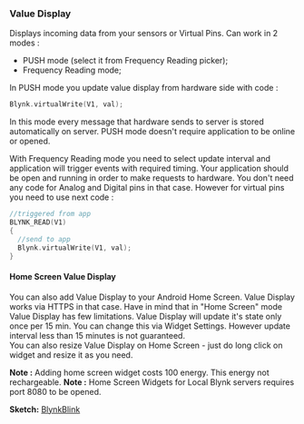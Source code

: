 
### Value Display

Displays incoming data from your sensors or Virtual Pins.
Can work in 2 modes : 

- PUSH mode (select it from Frequency Reading picker);
- Frequency Reading mode;

In PUSH mode you update value display from hardware side with code : 
 
```cpp
Blynk.virtualWrite(V1, val); 
```

In this mode every message that hardware sends to server is stored automatically on server. PUSH mode doesn't require 
application to be online or opened.

With Frequency Reading mode you need to select update interval and application will trigger events with required timing. 
Your application should be open and running in order to make requests to hardware. You don't need any code for Analog and 
Digital pins in that case. However for virtual pins you need to use next code : 

```cpp
//triggered from app
BLYNK_READ(V1)
{
  //send to app
  Blynk.virtualWrite(V1, val);
}
```

#### Home Screen Value Display

You can also add Value Display to your Android Home Screen. Value Display works via HTTPS in that case. 
Have in mind that in "Home Screen" mode Value Display has few limitations. Value Display will update it's state only 
once per 15 min. You can change this via Widget Settings. However update interval less than 15 minutes is not guaranteed.  
You can also resize Value Display on Home Screen - just do long click on widget and resize it as you need.

**Note :** Adding home screen widget costs 100 energy. This energy not rechargeable.
**Note :** Home Screen Widgets for Local Blynk servers requires port 8080 to be opened.

**Sketch:** [BlynkBlink](https://github.com/blynkkk/blynk-library/blob/master/examples/GettingStarted/BlynkBlink/BlynkBlink.ino)